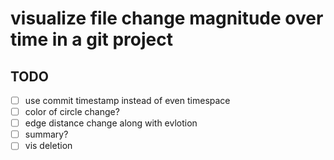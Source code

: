 # visualize file change magnitude over time in a git project

## TODO
- [ ] use commit timestamp instead of even timespace
- [ ] color of circle change?
- [ ] edge distance change along with evlotion
- [ ] summary?
- [ ] vis deletion